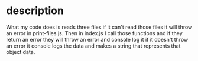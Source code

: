 # description

What my code does is reads three files if it can't read those files it will throw an error in print-files.js. Then in index.js I call those functions and if they return an error they will throw an error and console log it if it doesn't throw an error it console logs the data and makes a string that represents that object data.
